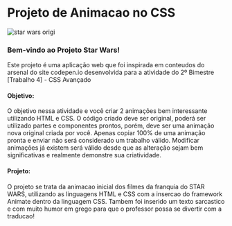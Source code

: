 # Projeto de Animacao no CSS

![star wars origi](https://github.com/ThiagoDav/Star-Wars/assets/163654698/dde3f713-c43f-4103-a57c-8c7f24bed464)


### Bem-vindo ao Projeto Star Wars!

Este projeto é uma aplicação web que foi inspirada em conteudos do arsenal do site codepen.io desenvolvida para a atividade do 2º Bimestre [Trabalho 4] - CSS Avançado

#### Objetivo:

O objetivo nessa atividade e você criar 2 animações bem interessante utilizando HTML e CSS.
O código criado deve ser original, poderá ser utilizado partes e componentes prontos, porém, deve ser uma animação nova original criada por você. 
Apenas copiar 100% de uma animação pronta e enviar não será considerado um trabalho válido.
Modificar animações já existem será válido desde que as alteração sejam bem significativas e realmente demonstre sua criatividade.

#### Projeto:

O projeto se trata da animacao inicial dos filmes da franquia do STAR WARS, utilizando as linguagens HTML e CSS com a insercao do framework Animate dentro da linguagem CSS. Tambem foi inserido um texto sarcastico e com muito humor em grego para que o professor possa se divertir com a traducao!
